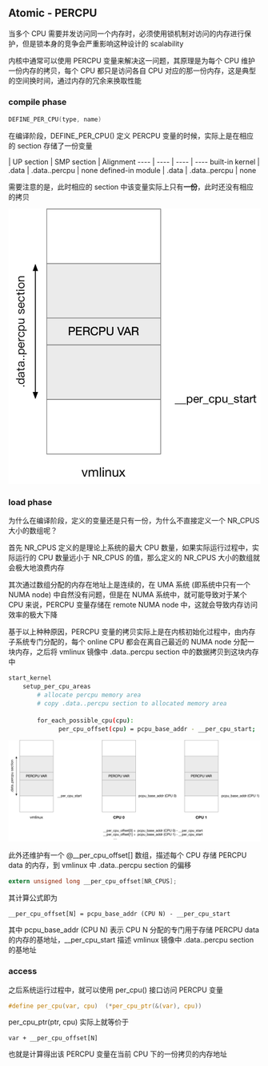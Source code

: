 ## Atomic - PERCPU


当多个 CPU 需要并发访问同一个内存时，必须使用锁机制对访问的内存进行保护，但是锁本身的竞争会严重影响这种设计的 scalability

内核中通常可以使用 PERCPU 变量来解决这一问题，其原理是为每个 CPU 维护一份内存的拷贝，每个 CPU 都只是访问各自 CPU 对应的那一份内存，这是典型的空间换时间，通过内存的冗余来换取性能


### compile phase

```c
DEFINE_PER_CPU(type, name)
```

在编译阶段，DEFINE_PER_CPU() 定义 PERCPU 变量的时候，实际上是在相应的 section 存储了一份变量

 | UP section | SMP section | Alignment
 ---- | ---- | ---- | ----
built-in kernel | .data | .data..percpu | none
defined-in module | .data | .data..percpu | none


需要注意的是，此时相应的 section 中该变量实际上只有**一份**，此时还没有相应的拷贝

![percpu_vmlinux-c150](media/16084483985517/percpu_vmlinux.jpg)


### load phase

为什么在编译阶段，定义的变量还是只有一份，为什么不直接定义一个 NR_CPUS 大小的数组呢？

首先 NR_CPUS 定义的是理论上系统的最大 CPU 数量，如果实际运行过程中，实际运行的 CPU 数量远小于 NR_CPUS 的值，那么定义的 NR_CPUS 大小的数组就会极大地浪费内存

其次通过数组分配的内存在地址上是连续的，在 UMA 系统 (即系统中只有一个 NUMA node) 中自然没有问题，但是在 NUMA 系统中，就可能导致对于某个 CPU 来说，PERCPU 变量存储在 remote NUMA node 中，这就会导致内存访问效率的极大下降


基于以上种种原因，PERCPU 变量的拷贝实际上是在内核初始化过程中，由内存子系统专门分配的，每个 online CPU 都会在离自己最近的 NUMA node 分配一块内存，之后将 vmlinux 镜像中 .data..percpu section 中的数据拷贝到这块内存中

```sh
start_kernel
    setup_per_cpu_areas
        # allocate percpu memory area
        # copy .data..percpu section to allocated memory area
        
        for_each_possible_cpu(cpu):
		      per_cpu_offset(cpu) = pcpu_base_addr - __per_cpu_start;
```

![percpu_loaded](media/16084483985517/percpu_loaded.jpg)


此外还维护有一个 @__per_cpu_offset[] 数组，描述每个 CPU 存储 PERCPU data 的内存，到 vmlinux 中 .data..percpu section 的偏移

```c
extern unsigned long __per_cpu_offset[NR_CPUS];
```

其计算公式即为

```
__per_cpu_offset[N] = pcpu_base_addr (CPU N) - __per_cpu_start
```

其中 pcpu_base_addr (CPU N) 表示 CPU N 分配的专门用于存储 PERCPU data 的内存的基地址，__per_cpu_start 描述 vmlinux 镜像中 .data..percpu section 的基地址


### access

之后系统运行过程中，就可以使用 per_cpu() 接口访问 PERCPU 变量

```c
#define per_cpu(var, cpu)  (*per_cpu_ptr(&(var), cpu))
```

per_cpu_ptr(ptr, cpu) 实际上就等价于

```
var + __per_cpu_offset[N]
```

也就是计算得出该 PERCPU 变量在当前 CPU 下的一份拷贝的内存地址

